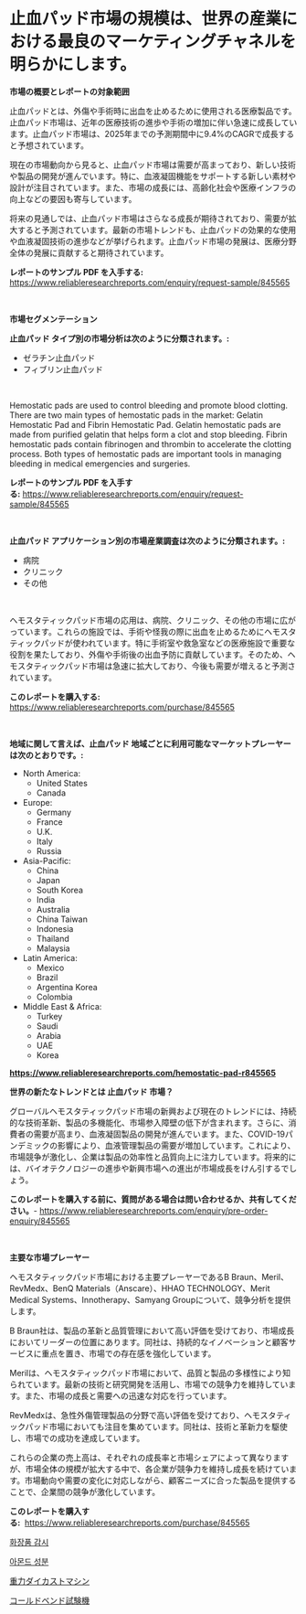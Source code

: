 <p><h1>止血パッド市場の規模は、世界の産業における最良のマーケティングチャネルを明らかにします。</h1></p><p><strong>市場の概要とレポートの対象範囲</strong></p>
<p><p>止血パッドとは、外傷や手術時に出血を止めるために使用される医療製品です。止血パッド市場は、近年の医療技術の進歩や手術の増加に伴い急速に成長しています。止血パッド市場は、2025年までの予測期間中に9.4%のCAGRで成長すると予想されています。</p><p>現在の市場動向から見ると、止血パッド市場は需要が高まっており、新しい技術や製品の開発が進んでいます。特に、血液凝固機能をサポートする新しい素材や設計が注目されています。また、市場の成長には、高齢化社会や医療インフラの向上などの要因も寄与しています。</p><p>将来の見通しでは、止血パッド市場はさらなる成長が期待されており、需要が拡大すると予測されています。最新の市場トレンドも、止血パッドの効果的な使用や血液凝固技術の進歩などが挙げられます。止血パッド市場の発展は、医療分野全体の発展に貢献すると期待されています。</p></p>
<p><strong>レポートのサンプル PDF を入手する:</strong> <a href="https://www.reliableresearchreports.com/enquiry/request-sample/845565">https://www.reliableresearchreports.com/enquiry/request-sample/845565</a></p>
<p>&nbsp;</p>
<p><strong>市場セグメンテーション</strong></p>
<p><strong>止血パッド タイプ別の市場分析は次のように分類されます。:</strong></p>
<p><ul><li>ゼラチン止血パッド</li><li>フィブリン止血パッド</li></ul></p>
<p>&nbsp;</p>
<p><p>Hemostatic pads are used to control bleeding and promote blood clotting. There are two main types of hemostatic pads in the market: Gelatin Hemostatic Pad and Fibrin Hemostatic Pad. Gelatin hemostatic pads are made from purified gelatin that helps form a clot and stop bleeding. Fibrin hemostatic pads contain fibrinogen and thrombin to accelerate the clotting process. Both types of hemostatic pads are important tools in managing bleeding in medical emergencies and surgeries.</p></p>
<p><strong>レポートのサンプル PDF を入手する:</strong>&nbsp;<a href="https://www.reliableresearchreports.com/enquiry/request-sample/845565">https://www.reliableresearchreports.com/enquiry/request-sample/845565</a></p>
<p>&nbsp;</p>
<p><strong> 止血パッド アプリケーション別の市場産業調査は次のように分類されます。:</strong></p>
<p><ul><li>病院</li><li>クリニック</li><li>その他</li></ul></p>
<p>&nbsp;</p>
<p><p>ヘモスタティックパッド市場の応用は、病院、クリニック、その他の市場に広がっています。これらの施設では、手術や怪我の際に出血を止めるためにヘモスタティックパッドが使われています。特に手術室や救急室などの医療施設で重要な役割を果たしており、外傷や手術後の出血予防に貢献しています。そのため、ヘモスタティックパッド市場は急速に拡大しており、今後も需要が増えると予測されています。</p></p>
<p><strong>このレポートを購入する:</strong>&nbsp; <a href="https://www.reliableresearchreports.com/purchase/845565">https://www.reliableresearchreports.com/purchase/845565</a></p>
<p>&nbsp;</p>
<p><strong>地域に関して言えば、止血パッド 地域ごとに利用可能なマーケットプレーヤーは次のとおりです。:</strong></p>
<p><ul>
    <li>
        North America:
        <ul>
            <li>United States</li>
            <li>Canada</li>
        </ul>
    </li>
    <li>
        Europe:
        <ul>
            <li>Germany</li>
            <li>France</li>
            <li>U.K.</li>
            <li>Italy</li>
            <li>Russia</li>
        </ul>
    </li>
    <li>
        Asia-Pacific:
        <ul>
            <li>China</li>
            <li>Japan</li>
            <li>South Korea</li>
            <li>India</li>
            <li>Australia</li>
            <li>China Taiwan</li>
            <li>Indonesia</li>
            <li>Thailand</li>
            <li>Malaysia</li>
        </ul>
    </li>
    <li>
        Latin America:
        <ul>
            <li>Mexico</li>
            <li>Brazil</li>
            <li>Argentina Korea</li>
            <li>Colombia</li>
        </ul>
    </li>
    <li>
        Middle East & Africa:
        <ul>
            <li>Turkey</li>
            <li>Saudi</li>
            <li>Arabia</li>
            <li>UAE</li>
            <li>Korea</li>
        </ul>
    </li>
    </ul></p>
<p><strong><a href="https://www.reliableresearchreports.com/hemostatic-pad-r845565">https://www.reliableresearchreports.com/hemostatic-pad-r845565</a></strong>&nbsp;</p>
<p><strong>世界の新たなトレンドとは 止血パッド 市場？</strong></p>
<p><p>グローバルヘモスタティックパッド市場の新興および現在のトレンドには、持続的な技術革新、製品の多機能化、市場参入障壁の低下が含まれます。さらに、消費者の需要が高まり、血液凝固製品の開発が進んでいます。また、COVID-19パンデミックの影響により、血液管理製品の需要が増加しています。これにより、市場競争が激化し、企業は製品の効率性と品質向上に注力しています。将来的には、バイオテクノロジーの進歩や新興市場への進出が市場成長をけん引するでしょう。</p></p>
<p><strong>このレポートを購入する前に、質問がある場合は問い合わせるか、共有してください。</strong>- <a href="https://www.reliableresearchreports.com/enquiry/pre-order-enquiry/845565">https://www.reliableresearchreports.com/enquiry/pre-order-enquiry/845565</a></p>
<p>&nbsp;</p>
<p><strong>主要な市場プレーヤー</strong></p>
<p><p>ヘモスタティックパッド市場における主要プレーヤーであるB Braun、Meril、RevMedx、BenQ Materials（Anscare）、HHAO TECHNOLOGY、Merit Medical Systems、Innotherapy、Samyang Groupについて、競争分析を提供します。</p><p>B Braun社は、製品の革新と品質管理において高い評価を受けており、市場成長においてリーダーの位置にあります。同社は、持続的なイノベーションと顧客サービスに重点を置き、市場での存在感を強化しています。</p><p>Merilは、ヘモスタティックパッド市場において、品質と製品の多様性により知られています。最新の技術と研究開発を活用し、市場での競争力を維持しています。また、市場の成長と需要への迅速な対応を行っています。</p><p>RevMedxは、急性外傷管理製品の分野で高い評価を受けており、ヘモスタティックパッド市場においても注目を集めています。同社は、技術と革新力を駆使し、市場での成功を達成しています。</p><p>これらの企業の売上高は、それぞれの成長率と市場シェアによって異なりますが、市場全体の規模が拡大する中で、各企業が競争力を維持し成長を続けています。市場動向や需要の変化に対応しながら、顧客ニーズに合った製品を提供することで、企業間の競争が激化しています。</p></p>
<p><strong>このレポートを購入する:</strong>&nbsp;&nbsp;<a href="https://www.reliableresearchreports.com/purchase/845565">https://www.reliableresearchreports.com/purchase/845565</a></p>
<p><p><a href="https://medium.com/@travisohan56562023/%ED%99%94%EC%9E%A5%ED%92%88-%EA%B0%90%EC%8B%9C%EC%8B%9C%EC%9E%A5%EC%9D%80-%EC%8B%9C%EC%9E%A5-%EC%A0%90%EC%9C%A0%EC%9C%A8-%EC%8B%9C%EC%9E%A5-%EB%8F%99%ED%96%A5-%EB%B0%8F-%EC%8B%9C%EC%9E%A5-%EC%84%B1%EC%9E%A5%EC%97%90-%EB%8C%80%ED%95%9C-%EC%A0%95%EB%B3%B4%EB%A5%BC-%EC%A0%9C%EA%B3%B5%ED%95%A9%EB%8B%88%EB%8B%A4-a00cc487afe7">화장품 감시</a></p><p><a href="https://medium.com/@pyscho67867/2024%EB%85%84%EB%B6%80%ED%84%B0-2031%EB%85%84%EA%B9%8C%EC%A7%80%EC%9D%98-%EC%97%AD%EC%82%AC%EC%99%80-%EC%98%88%EC%B8%A1%EC%9D%B4-%ED%8F%AC%ED%95%A8%EB%90%9C-%EC%95%84%EB%AA%AC%EB%93%9C-%EC%84%B1%EB%B6%84-%EC%8B%9C%EC%9E%A5-%EC%A1%B0%EC%82%AC-%EB%B3%B4%EA%B3%A0%EC%84%9C-83cfb5bcdade">아몬드 성분</a></p><p><a href="https://medium.com/@ashleyivingston5656/%E9%87%8D%E5%8A%9B%E3%83%80%E3%82%A4%E3%82%AB%E3%82%B9%E3%83%88%E6%88%90%E5%BD%A2%E6%A9%9F%E5%B8%82%E5%A0%B4-%E5%B8%82%E5%A0%B4%E3%82%B7%E3%82%A7%E3%82%A2-%E5%B8%82%E5%A0%B4%E3%83%88%E3%83%AC%E3%83%B3%E3%83%89-%E3%81%8A%E3%82%88%E3%81%B3%E5%B0%86%E6%9D%A5%E3%81%AE%E6%88%90%E9%95%B7%E3%82%92%E6%8E%A2%E3%82%8B-49243a1e9cd1">重力ダイカストマシン</a></p><p><a href="https://medium.com/@kimalker_178/cold-bend-testing-machine%E5%B8%82%E5%A0%B4-%E7%A8%AE%E9%A1%9E-%E3%82%A2%E3%83%97%E3%83%AA%E3%82%B1%E3%83%BC%E3%82%B7%E3%83%A7%E3%83%B3-%E5%9C%B0%E7%90%86%E3%81%AB%E3%82%88%E3%82%8B%E5%8C%85%E6%8B%AC%E7%9A%84%E8%A9%95%E4%BE%A1-959099994dc6">コールドベンド試験機</a></p></p>